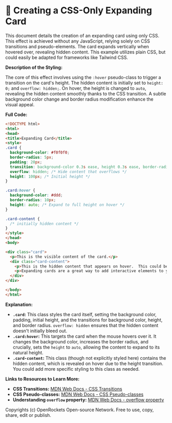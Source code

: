 # 🐞 Creating a CSS-Only Expanding Card


This document details the creation of an expanding card using only CSS.  This effect is achieved without any JavaScript, relying solely on CSS transitions and pseudo-elements. The card expands vertically when hovered over, revealing hidden content.  This example utilizes plain CSS, but could easily be adapted for frameworks like Tailwind CSS.

**Description of the Styling:**

The core of this effect involves using the `:hover` pseudo-class to trigger a transition on the card's height.  The hidden content is initially set to `height: 0;` and `overflow: hidden;`.  On hover, the height is changed to `auto`, revealing the hidden content smoothly thanks to the CSS transition. A subtle background color change and border radius modification enhance the visual appeal.

**Full Code:**

```html
<!DOCTYPE html>
<html>
<head>
<title>Expanding Card</title>
<style>
.card {
  background-color: #f0f0f0;
  border-radius: 5px;
  padding: 20px;
  transition: background-color 0.3s ease, height 0.3s ease, border-radius 0.3s ease; /* Smooth transitions */
  overflow: hidden; /* Hide content that overflows */
  height: 100px; /* Initial height */
}

.card:hover {
  background-color: #ddd;
  border-radius: 10px;
  height: auto; /* Expand to full height on hover */
}

.card-content {
  /* initially hidden content */
}
</style>
</head>
<body>

<div class="card">
  <p>This is the visible content of the card.</p>
  <div class="card-content">
    <p>This is the hidden content that appears on hover.  This could be a longer description, additional images, or any other information you want to reveal.</p>
    <p>Expanding cards are a great way to add interactive elements to your website without resorting to JavaScript.</p>
  </div>
</div>

</body>
</html>
```

**Explanation:**

* **`.card`:**  This class styles the card itself, setting the background color, padding, initial height, and the transitions for background color, height, and border radius. `overflow: hidden` ensures that the hidden content doesn't initially bleed out.
* **`.card:hover`:** This targets the card when the mouse hovers over it.  It changes the background color, increases the border radius, and crucially, sets the `height` to `auto`, allowing the content to expand to its natural height.
* **`.card-content`:** This class (though not explicitly styled here) contains the hidden content, which is revealed on hover due to the height transition.  You could add more specific styling to this class as needed.


**Links to Resources to Learn More:**

* **CSS Transitions:** [MDN Web Docs - CSS Transitions](https://developer.mozilla.org/en-US/docs/Web/CSS/CSS_Transitions/Using_CSS_transitions)
* **CSS Pseudo-classes:** [MDN Web Docs - CSS Pseudo-classes](https://developer.mozilla.org/en-US/docs/Web/CSS/Pseudo-classes)
* **Understanding `overflow` property:** [MDN Web Docs - overflow property](https://developer.mozilla.org/en-US/docs/Web/CSS/overflow)


Copyrights (c) OpenRockets Open-source Network. Free to use, copy, share, edit or publish.

